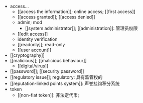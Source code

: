 - access...
    - [[access the information]]; online access; [[first access]]
    - [[access granted]]; [[access denied]]
    - admin; mod
        - [[system administrator]]; [[administration]]: 管理员权限
    - [[edit access]]
    - identity verification
    - [[readonly]]; read-only
    - [[user account]]
- [[cryptography]]
- [[malicious]]; [[malicious behaviour]]
    - [[digital/virus]]
- [[password]]; [[security password]]
- [[regulatory issue]]; regulatory: 具有监管权的
- [[reputation-linked points system]]: 声誉挂钩积分系统
- token
    - [[non-fiat token]]: 非法定代币;
